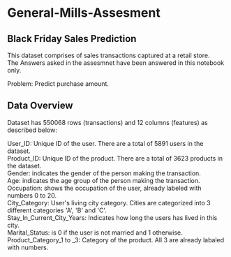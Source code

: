 # General-Mills-Assesment<br>
## Black Friday Sales Prediction<br>
This dataset comprises of sales transactions captured at a retail store.<br>
The Answers asked in the assesmnet have been answered in this notebook only.

Problem: Predict purchase amount.<br>

## Data Overview<br>
Dataset has 550068 rows (transactions) and 12 columns (features) as described below:<br>

User_ID: Unique ID of the user. There are a total of 5891 users in the dataset.<br>
Product_ID: Unique ID of the product. There are a total of 3623 products in the dataset.<br>
Gender: indicates the gender of the person making the transaction.<br>
Age: indicates the age group of the person making the transaction.<br>
Occupation: shows the occupation of the user, already labeled with numbers 0 to 20.<br>
City_Category: User's living city category. Cities are categorized into 3 different categories 'A', 'B' and 'C'.<br>
Stay_In_Current_City_Years: Indicates how long the users has lived in this city.<br>
Marital_Status: is 0 if the user is not married and 1 otherwise.<br>
Product_Category_1 to _3: Category of the product. All 3 are already labaled with numbers.<br>
